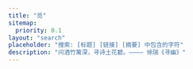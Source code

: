 ```yaml
---
title: "觅"
sitemap:
  priority: 0.1
layout: "search"
placeholder: "搜索: [标题] [链接] [摘要] 中包含的字符"
description: "问酒竹篱深，寻诗土花碧。———— 徐瑞《寻幽》"
---
```

